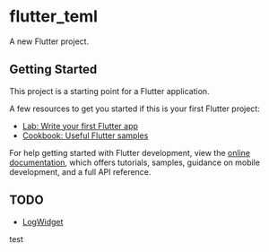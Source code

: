 # flutter_teml

A new Flutter project.

## Getting Started

This project is a starting point for a Flutter application.

A few resources to get you started if this is your first Flutter project:

- [Lab: Write your first Flutter app](https://docs.flutter.dev/get-started/codelab)
- [Cookbook: Useful Flutter samples](https://docs.flutter.dev/cookbook)

For help getting started with Flutter development, view the
[online documentation](https://docs.flutter.dev/), which offers tutorials,
samples, guidance on mobile development, and a full API reference.

## TODO
- [LogWidget](https://book.flutterchina.club/chapter2/thread_model_and_error_report.html#_2-8-2-flutter%E5%BC%82%E5%B8%B8%E6%8D%95%E8%8E%B7)

test

